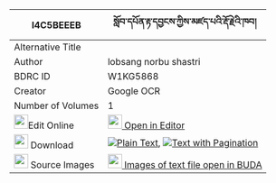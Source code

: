 |I4C5BEEEB|སློབ་དཔོན་རྟ་དབྱངས་ཀྱིས་མཛད་པའི་རྡོ་རྗེའི་ཁབ། 
| --- | --- 
|Alternative Title |
|Author| lobsang norbu shastri
|BDRC ID | W1KG5868
|Creator | Google OCR
|Number of Volumes| 1
|<img width="25" src="https://img.icons8.com/color/25/000000/edit-property.png">Edit Online| [<img width="25" src="https://avatars.githubusercontent.com/u/45091458?s=200&v=4"> Open in Editor](http://editor.openpecha.org/I4C5BEEEB)
|<img width="25" src="https://img.icons8.com/fluent/48/000000/download-2.png"/>  Download | [![](https://img.icons8.com/color/20/000000/txt.png)Plain Text](https://github.com/Openpecha/I4C5BEEEB/releases/download/v2/lobpon_tayang_kyi_dzepa_i_dorj_plain_I4C5BEEEB.zip), [![](https://img.icons8.com/color/20/000000/txt.png)Text with Pagination](https://github.com/Openpecha/I4C5BEEEB/releases/download/v2/lobpon_tayang_kyi_dzepa_i_dorj_pages_I4C5BEEEB.zip)
|<img width="25" src="https://img.icons8.com/plasticine/100/000000/pictures-folder.png"/>  Source Images | [<img width="25" src="https://library.bdrc.io/icons/BUDA-small.svg"> Images of text file open in BUDA](https://library.bdrc.io/show/bdr:W1KG5868)